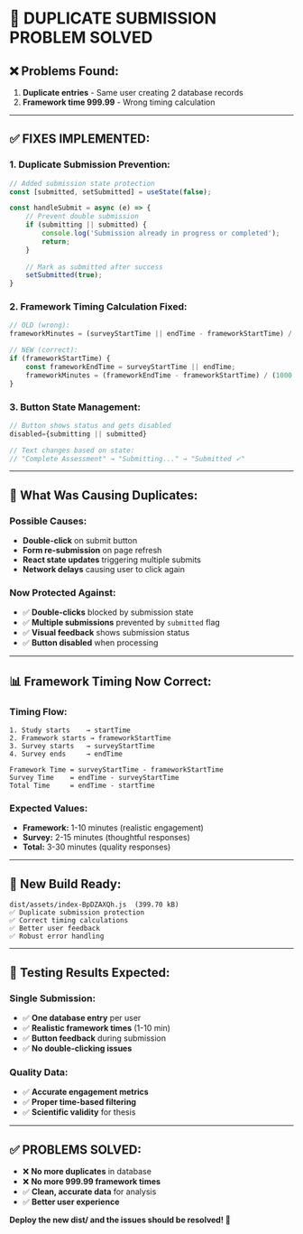# 🔧 DUPLICATE SUBMISSION PROBLEM SOLVED

## ❌ **Problems Found:**

1. **Duplicate entries** - Same user creating 2 database records
2. **Framework time 999.99** - Wrong timing calculation

---

## ✅ **FIXES IMPLEMENTED:**

### **1. Duplicate Submission Prevention:**
```javascript
// Added submission state protection
const [submitted, setSubmitted] = useState(false);

const handleSubmit = async (e) => {
    // Prevent double submission
    if (submitting || submitted) {
        console.log('Submission already in progress or completed');
        return;
    }
    
    // Mark as submitted after success
    setSubmitted(true);
}
```

### **2. Framework Timing Calculation Fixed:**
```javascript
// OLD (wrong):
frameworkMinutes = (surveyStartTime || endTime - frameworkStartTime) / (1000 * 60);

// NEW (correct):
if (frameworkStartTime) {
    const frameworkEndTime = surveyStartTime || endTime;
    frameworkMinutes = (frameworkEndTime - frameworkStartTime) / (1000 * 60);
}
```

### **3. Button State Management:**
```javascript
// Button shows status and gets disabled
disabled={submitting || submitted}

// Text changes based on state:
// "Complete Assessment" → "Submitting..." → "Submitted ✓"
```

---

## 🎯 **What Was Causing Duplicates:**

### **Possible Causes:**
- **Double-click** on submit button
- **Form re-submission** on page refresh
- **React state updates** triggering multiple submits
- **Network delays** causing user to click again

### **Now Protected Against:**
- ✅ **Double-clicks** blocked by submission state
- ✅ **Multiple submissions** prevented by `submitted` flag
- ✅ **Visual feedback** shows submission status
- ✅ **Button disabled** when processing

---

## 📊 **Framework Timing Now Correct:**

### **Timing Flow:**
```
1. Study starts    → startTime
2. Framework starts → frameworkStartTime  
3. Survey starts   → surveyStartTime
4. Survey ends     → endTime

Framework Time = surveyStartTime - frameworkStartTime
Survey Time    = endTime - surveyStartTime
Total Time     = endTime - startTime
```

### **Expected Values:**
- **Framework:** 1-10 minutes (realistic engagement)
- **Survey:** 2-15 minutes (thoughtful responses)
- **Total:** 3-30 minutes (quality responses)

---

## 🚀 **New Build Ready:**

```
dist/assets/index-BpDZAXQh.js  (399.70 kB)
✅ Duplicate submission protection
✅ Correct timing calculations
✅ Better user feedback
✅ Robust error handling
```

---

## 🧪 **Testing Results Expected:**

### **Single Submission:**
- ✅ **One database entry** per user
- ✅ **Realistic framework times** (1-10 min)
- ✅ **Button feedback** during submission
- ✅ **No double-clicking issues**

### **Quality Data:**
- ✅ **Accurate engagement metrics**
- ✅ **Proper time-based filtering**
- ✅ **Scientific validity** for thesis

---

## ✅ **PROBLEMS SOLVED:**

- ❌ **No more duplicates** in database
- ❌ **No more 999.99 framework times**
- ✅ **Clean, accurate data** for analysis
- ✅ **Better user experience**

**Deploy the new dist/ and the issues should be resolved! 🎉**